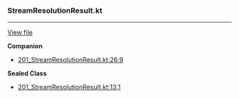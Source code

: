 ### StreamResolutionResult.kt
---
[View file](files/201_StreamResolutionResult.kt)

**Companion**

 - [201_StreamResolutionResult.kt:26:9](files/201_StreamResolutionResult.kt#L26)

**Sealed Class**

 - [201_StreamResolutionResult.kt:13:1](files/201_StreamResolutionResult.kt#L13)
